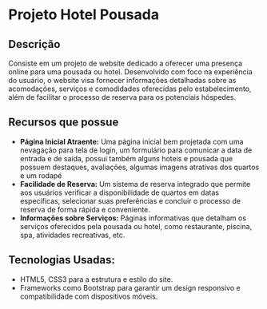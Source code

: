<h1>Projeto Hotel Pousada</h1>

<h2>Descrição</h2>
<p>Consiste em um projeto de website dedicado a oferecer uma presença online para uma pousada ou hotel. 
  Desenvolvido com foco na experiência do usuário, o website visa fornecer informações detalhadas sobre 
  as acomodações, serviços e comodidades oferecidas pelo estabelecimento, além de facilitar o processo 
  de reserva para os potenciais hóspedes.</p>

<h2>Recursos que possue</h2>
<ul>
  <li>
    <strong>Página Inicial Atraente:</strong> Uma página inicial bem projetada com uma nevagação para tela de login, 
    um formulário para comunicar a data de entrada e de saída, possui também alguns hoteis e pousada que possuem 
    destaques, avaliações, algumas imagens atrativas dos quartos e um rodapé
  </li>
  <li>
    <strong>Facilidade de Reserva:</strong> Um sistema de reserva integrado que permite aos usuários verificar 
    a disponibilidade de quartos em datas específicas, selecionar suas preferências e concluir o processo de 
    reserva de forma rápida e conveniente.
  </li>
  <li>
    <strong>Informações sobre Serviços:</strong> Páginas informativas que detalham os serviços oferecidos pela pousada ou hotel, como restaurante, piscina, spa, atividades recreativas, etc.
  </li>
</ul>

<h2>Tecnologias Usadas:</h2>
<ul>
  <li>
    HTML5, CSS3 para a estrutura e estilo do site.
  </li>
  <li>
    Frameworks como Bootstrap para garantir um design responsivo e compatibilidade com dispositivos móveis.
  </li>
</ul>
